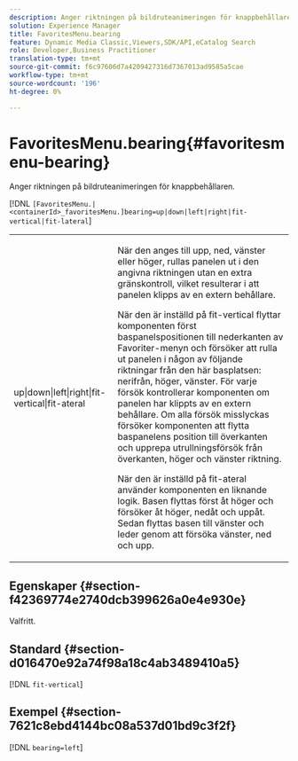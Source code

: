 ```yaml
---
description: Anger riktningen på bildruteanimeringen för knappbehållaren.
solution: Experience Manager
title: FavoritesMenu.bearing
feature: Dynamic Media Classic,Viewers,SDK/API,eCatalog Search
role: Developer,Business Practitioner
translation-type: tm+mt
source-git-commit: f6c97606d7a4209427316d7367013ad9585a5cae
workflow-type: tm+mt
source-wordcount: '196'
ht-degree: 0%

---
```



# FavoritesMenu.bearing{#favoritesmenu-bearing}

Anger riktningen på bildruteanimeringen för knappbehållaren.

[!DNL `[FavoritesMenu.|<containerId>_favoritesMenu.]bearing=up|down|left|right|fit-vertical|fit-lateral`]

<table id="table_2B109D2F91E64B5382B31921C3780FA5"> 
 <tbody> 
  <tr> 
   <td colname="col1"> <p><span class="codeph"> up|down|left|right|fit-vertical|fit-ateral</span> </p> </td> 
   <td colname="col2"> <p> När den anges till <span class="codeph"> upp</span>, <span class="codeph"> ned</span>, <span class="codeph"> vänster</span> eller <span class="codeph"> höger</span>, rullas panelen ut i den angivna riktningen utan en extra gränskontroll, vilket resulterar i att panelen klipps av en extern behållare. </p> <p>När den är inställd på <span class="codeph"> fit-vertical</span> flyttar komponenten först baspanelspositionen till nederkanten av Favoriter-menyn och försöker att rulla ut panelen i någon av följande riktningar från den här basplatsen: nerifrån, höger, vänster. För varje försök kontrollerar komponenten om panelen har klippts av en extern behållare. Om alla försök misslyckas försöker komponenten att flytta baspanelens position till överkanten och upprepa utrullningsförsök från överkanten, höger och vänster riktning. </p> <p>När den är inställd på <span class="codeph"> fit-ateral</span> använder komponenten en liknande logik. Basen flyttas först åt höger och försöker åt höger, nedåt och uppåt. Sedan flyttas basen till vänster och leder genom att försöka vänster, ned och upp. </p> </td> 
  </tr> 
 </tbody> 
</table>

## Egenskaper {#section-f42369774e2740dcb399626a0e4e930e}

Valfritt.

## Standard {#section-d016470e92a74f98a18c4ab3489410a5}

[!DNL `fit-vertical`]

## Exempel {#section-7621c8ebd4144bc08a537d01bd9c3f2f}

[!DNL `bearing=left`]
